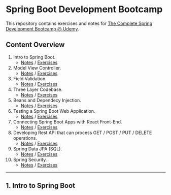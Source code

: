 # Spring Boot Development Bootcamp

This repository contains exercises and notes for [The Complete Spring Development Bootcamp @ Udemy](https://www.udemy.com/course/the-complete-spring-boot-development-bootcamp/).

## Content Overview

1. Intro to Spring Boot.
    - [Notes]() / [Exercises](/01-intro-to-springboot/)
2. Model View Controller.
    - [Notes]() / [Exercises](/02-model-view-controller/)
3. Field Validation.
    - [Notes]() / [Exercises](/03-field-validation/)
4. Three Layer Codebase.
    - [Notes]() / [Exercises](/04-three-layer-codebase/)
5. Beans and Dependecy Injection.
    - [Notes]() / [Exercises](/05-beans/)
6. Testing a Spring Boot Web Application.
    - [Notes]() / [Exercises](/06-testing/)
7. Connecting Spring Boot Apps with React Front-End.
    - [Notes]() / [Exercises](/07-react-spring/)
8. Developing Rest API that can process GET / POST / PUT / DELETE operations.
    - [Notes]() / [Exercises](/08-rest-api/)
9. Spring Data JPA (SQL).
    - [Notes]() / [Exercises](/09-sql-database/)
10. Spring Security.
    - [Notes]() / [Exercises](/10-spring-security/)

<hr>

## 1. Intro to Spring Boot
